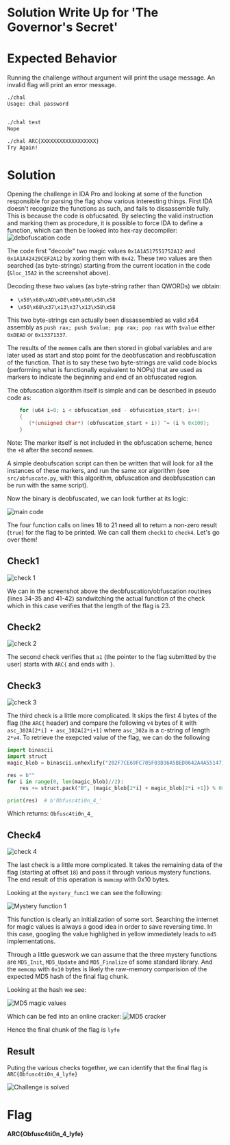 # Solution Write Up for 'The Governor's Secret'
# Expected Behavior

Running the challenge without argument will print the usage message.
An invalid flag will print an error message.


```bash
./chal
Usage: chal password


./chal test
Nope

./chal ARC{XXXXXXXXXXXXXXXXXX}
Try Again!


```

# Solution

Opening the challenge in IDA Pro and looking at some of the function responsible for parsing the flag show various interesting things.
First IDA doesn't recognize the functions as such, and fails to dissassemble fully. This is because the code is obfucsated. By selecting the valid instruction and marking them as procedure, it is possible to force IDA to define a function, which can then be looked into hex-ray decompiler: 
![debofuscation code](assets/images/code_obfuscation.png)

The code first "decode" two magic values `0x1A1A517551752A12` and `0x1A1A42429CEF2A12` by xoring them with `0x42`. These two values are then searched (as byte-strings) starting from the current location in the code (`&loc_15A2` in the screenshot above).

Decoding these two values (as byte-string rather than QWORDs) we obtain: 

- `\x50\x68\xAD\xDE\x00\x00\x58\x58`
- `\x50\x68\x37\x13\x37\x13\x58\x58`

This two byte-strings can actually been dissassembled as valid x64 assembly as `push rax; push $value; pop rax; pop rax` with `$value` either `0xDEAD` or `0x13371337`.


The results of the `memmem` calls are then stored in global variables and are later used as start and stop point for the deobfuscation and reobfuscation of the function. That is to say these two byte-strings are valid code blocks (performing what is functionally equivalent to NOPs) that are used as markers to indicate the beginning and end of an obfuscated region. 

The obfuscation algorithm itself is simple and can be described in pseudo code as: 

```c
    for (u64 i=0; i < obfuscation_end - obfuscation_start; i++)
    {
       (*(unsigned char*) (obfuscation_start + i)) ^= (i % 0x100);
    }
```

Note: The marker itself is not included in the obfuscation scheme, hence the `+8` after the second `memmem`.

A simple deobufscation script can then be written that will look for all the instances of these markers, and run the same xor algorithm (see `src/obfuscate.py`, with this algorithm, obfuscation and deobfuscation can be run with the same script).

Now the binary is deobfuscated, we can look further at its logic:

![main code](assets/images/main_decompiled.png)

The four function calls on lines 18 to 21 need all to return a non-zero result (`true`) for the flag to be printed. We can call them `check1` to `check4`. Let's go over them!

## Check1 

![check 1](assets/images/check1.png)

We can in the screenshot above the deobfuscation/obfuscation routines (lines 34-35 and 41-42) sandwitching the actual function of the check which in this case verifies that the length of the flag is 23.

## Check2 
![check 2](assets/images/check2.png)

The second check verifies that `a1` (the pointer to the flag submitted by the user) starts with `ARC{` and ends with `}`.

## Check3 
![check 3](assets/images/check3.png)

The third check is a little more complicated. It skips the first 4 bytes of the flag (the `ARC{` header) and compare the following `v4` bytes of it with `asc_302A[2*i] + asc_302A[2*i+1]` where `asc_302a` is a c-string of length `2*v4`. To retrieve the exepcted value of the flag, we can do the following 

```python
import binascii
import struct
magic_blob = binascii.unhexlify("202F7CE69FC785F03D36A5BED0642A4A551471BF363891CE8DA70758")

res = b""
for i in range(0, len(magic_blob)//2):
	res += struct.pack("B", (magic_blob[2*i] + magic_blob[2*i +1]) % 0x100 ) # The modulo 0x100 is important because the operation in c is done over "char" so the addition will overflow. 

print(res)  # b'Obfusc4ti0n_4_'
```

Which returns: `Obfusc4ti0n_4_`

## Check4

![check 4](assets/images/check4.png)

The last check is a little more complicated. It takes the remaining data of the flag (starting at offset `18`) and pass it through various mystery functions. The end result of this operation is `memcmp` with 0x10 bytes.

Looking at the `mystery_func1` we can see the following: 

![Mystery function 1](assets/images/mystery_func1.png)

This function is clearly an initialization of some sort. 
Searching the internet for magic values is always a good idea in order to save reversing time. In this case, googling the value highlighed in yellow immediately leads to `md5` implementations. 

Through a little gueswork we can assume that the three mystery functions are `MD5_Init`, `MD5_Update` and `MD5_Finalize` of some standard library. And the `memcmp` with `0x10` bytes is likely the raw-memory comparision of the expected MD5 hash of the final flag chunk. 

Looking at the hash we see:

![MD5 magic values](assets/images/md5_value.png)

Which can be fed into an online cracker: 
![MD5 cracker](assets/images/md5_cracked.png)

Hence the final chunk of the flag is `lyfe`

## Result

Puting the various checks together, we can identify that the final flag is `ARC{Obfusc4ti0n_4_lyfe}`

![Challenge is solved](assets/images/solved.png)


# Flag
[//]: <> (Add the flag below)
**ARC{Obfusc4ti0n_4_lyfe}**
